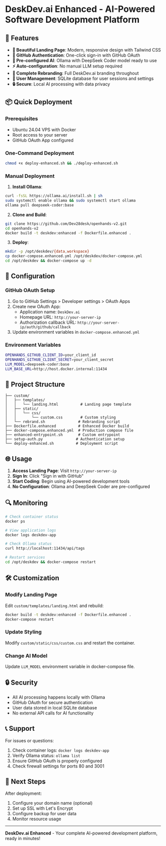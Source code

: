 # DeskDev.ai Enhanced - AI-Powered Software Development Platform

## 🚀 Features

- **🎨 Beautiful Landing Page**: Modern, responsive design with Tailwind CSS
- **🔐 GitHub Authentication**: One-click sign-in with GitHub OAuth
- **🤖 Pre-configured AI**: Ollama with DeepSeek Coder model ready to use
- **⚡ Auto-configuration**: No manual LLM setup required
- **🎯 Complete Rebranding**: Full DeskDev.ai branding throughout
- **💾 User Management**: SQLite database for user sessions and settings
- **🔒 Secure**: Local AI processing with data privacy

## 📦 Quick Deployment

### Prerequisites
- Ubuntu 24.04 VPS with Docker
- Root access to your server
- GitHub OAuth App configured

### One-Command Deployment

```bash
chmod +x deploy-enhanced.sh && ./deploy-enhanced.sh
```

### Manual Deployment

1. **Install Ollama**:
```bash
curl -fsSL https://ollama.ai/install.sh | sh
sudo systemctl enable ollama && sudo systemctl start ollama
ollama pull deepseek-coder:base
```

2. **Clone and Build**:
```bash
git clone https://github.com/Dev28desk/openhands-v2.git
cd openhands-v2
docker build -t deskdev:enhanced -f Dockerfile.enhanced .
```

3. **Deploy**:
```bash
mkdir -p /opt/deskdev/{data,workspace}
cp docker-compose.enhanced.yml /opt/deskdev/docker-compose.yml
cd /opt/deskdev && docker-compose up -d
```

## 🔧 Configuration

### GitHub OAuth Setup
1. Go to GitHub Settings > Developer settings > OAuth Apps
2. Create new OAuth App:
   - Application name: `DeskDev.ai`
   - Homepage URL: `http://your-server-ip`
   - Authorization callback URL: `http://your-server-ip/auth/github/callback`
3. Update environment variables in `docker-compose.enhanced.yml`

### Environment Variables
```bash
OPENHANDS_GITHUB_CLIENT_ID=your_client_id
OPENHANDS_GITHUB_CLIENT_SECRET=your_client_secret
LLM_MODEL=deepseek-coder:base
LLM_BASE_URL=http://host.docker.internal:11434
```

## 📁 Project Structure

```
├── custom/
│   ├── templates/
│   │   └── landing.html          # Landing page template
│   ├── static/
│   │   └── css/
│   │       └── custom.css        # Custom styling
│   └── rebrand.sh               # Rebranding script
├── Dockerfile.enhanced          # Enhanced Docker build
├── docker-compose.enhanced.yml  # Production compose file
├── enhanced-entrypoint.sh       # Custom entrypoint
├── setup-auth.py               # Authentication setup
└── deploy-enhanced.sh          # Deployment script
```

## 🌐 Usage

1. **Access Landing Page**: Visit `http://your-server-ip`
2. **Sign In**: Click "Sign in with GitHub"
3. **Start Coding**: Begin using AI-powered development tools
4. **No Configuration**: Ollama and DeepSeek Coder are pre-configured

## 🔍 Monitoring

```bash
# Check container status
docker ps

# View application logs
docker logs deskdev-app

# Check Ollama status
curl http://localhost:11434/api/tags

# Restart services
cd /opt/deskdev && docker-compose restart
```

## 🛠️ Customization

### Modify Landing Page
Edit `custom/templates/landing.html` and rebuild:
```bash
docker build -t deskdev:enhanced -f Dockerfile.enhanced .
docker-compose restart
```

### Update Styling
Modify `custom/static/css/custom.css` and restart the container.

### Change AI Model
Update `LLM_MODEL` environment variable in docker-compose file.

## 🔒 Security

- All AI processing happens locally with Ollama
- GitHub OAuth for secure authentication
- User data stored in local SQLite database
- No external API calls for AI functionality

## 📞 Support

For issues or questions:
1. Check container logs: `docker logs deskdev-app`
2. Verify Ollama status: `ollama list`
3. Ensure GitHub OAuth is properly configured
4. Check firewall settings for ports 80 and 3001

## 🎯 Next Steps

After deployment:
1. Configure your domain name (optional)
2. Set up SSL with Let's Encrypt
3. Configure backup for user data
4. Monitor resource usage

---

**DeskDev.ai Enhanced** - Your complete AI-powered development platform, ready in minutes!